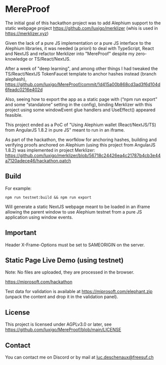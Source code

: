 # MereProof
The initial goal of this hackathon project was to add Alephium support to the static webpage project https://github.com/luxigo/merklizer (whis is used in https://merklizer.xyz)

Given the lack of a pure JS implementation or a pure JS interface to the Alephium libraries, it was needed (a priori) to deal with TypeScript, React and NextJS and refactor Merklizer into "MereProof" despite my zero-knowledge or TS/React/NextJS.

After a week of "deep learning", and among other things I had tweaked the TS/React/NextJS TokenFaucet template to anchor hashes instead (branch alephash), https://github.com/luxigo/MereProof/commit/1d415a00b868cd3ad3f6d104d6feadc0216e402d

Also, seeing how to export the app as a static page with (“npm run export” and some “standalone” setting in the config), binding Merklizer with this project using some windowEvent glue handlers and UseEffect() appeared feasible.

This project ended as a PoC of "Using Alephium wallet (React/NextJS/TS) from AngularJS 1.8.2 in pure JS" meant to run in an iframe.

As part of the hackathon, the worfklow for anchoring hashes, building and verifying proofs anchored on Alephium (using this project from AngularJS 1.8.2) was implemented in project Merklizer: https://github.com/luxigo/merklizer/blob/56718c24426ea4c21787b4cb3e44a7120adece46/hackathon.patch


## Build
For example:
```
npm run testnet:build && npm run export
```
Will generate a static NextJS webpage meant to be loaded in an iframe allowing the parent window to use Alephium testnet from a pure JS application using window events.

## Important
Header X-Frame-Options must be set to SAMEORIGIN on the server. 

## Static Page Live Demo (using testnet)
Note: No files are uploaded, they are processed in the browser.

https://miprosoft.com/hackathon

Test data for validation is available at https://miprosoft.com/elephant.zip (unpack the content and drop it in the validation panel).

## License
This project is licensed under AGPLv3.0 or later, see https://github.com/luxigo/MereProof/blob/main/LICENSE

## Contact
You can contact me on Discord or by mail at luc.deschenaux@freesuf.ch




